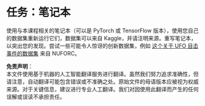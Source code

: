 # 任务：笔记本

使用与本课程相关的笔记本（可以是 PyTorch 或 TensorFlow 版本），使用您自己的数据集重新运行它们，数据集可以来自 Kaggle，并请注明来源。重写笔记本，以突出您的发现。尝试一些可能令人惊讶的创新数据集，例如 [这个关于 UFO 目击事件的数据集](https://www.kaggle.com/datasets/NUFORC/ufo-sightings) 来自 NUFORC。

**免责声明**：  
本文件使用基于机器的人工智能翻译服务进行翻译。虽然我们努力追求准确性，但请注意，自动翻译可能包含错误或不准确之处。原始文件的母语版本应被视为权威来源。对于关键信息，建议进行专业人工翻译。我们对因使用此翻译而产生的任何误解或误读不承担责任。